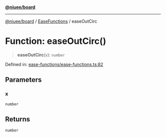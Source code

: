 [**@niuee/board**](../../../README.md)

***

[@niuee/board](../../../globals.md) / [EaseFunctions](../README.md) / easeOutCirc

# Function: easeOutCirc()

> **easeOutCirc**(`x`): `number`

Defined in: [ease-functions/ease-functions.ts:82](https://github.com/niuee/board/blob/e6c1edcccf6525a0cc9088782c7c4653e837f533/src/ease-functions/ease-functions.ts#L82)

## Parameters

### x

`number`

## Returns

`number`
